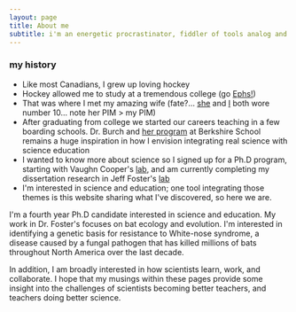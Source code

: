 ```yaml
---
layout: page
title: About me
subtitle: i'm an energetic procrastinator, fiddler of tools analog and digital, and enjoy the battle of learning
---
```


### my history  

- Like most Canadians, I grew up loving hockey  
- Hockey allowed me to study at a tremendous college (go [Ephs!](https://www.williams.edu/))  
- That was where I met my amazing wife (fate?... [she](http://collegehockeystats.net/0506/teamstats/wilw) and [I](http://collegehockeystats.net/0506/teamstats/wilm) both wore number 10... note her PIM > my PIM)  
- After graduating from college we started our careers teaching in a few boarding schools. Dr. Burch and [her program](http://www.berkshireschool.org/academics/signature-programs/) at Berkshire School remains a huge inspiration in how I envision integrating real science with science education  
- I wanted to know more about science so I signed up for a Ph.D program, starting with Vaughn Cooper's [lab](http://micropopbio.org/), and am currently completing my dissertation research in Jeff Foster's [lab](http://fozlab.weebly.com/)  
- I'm interested in science and education; one tool integrating those themes is this website sharing what I've discovered, so here we are.  

I'm a fourth year Ph.D candidate interested in science and education. My work in Dr. Foster's focuses on bat ecology and evolution. I'm interested in identifying a genetic basis for resistance to White-nose syndrome, a disease caused by a fungal pathogen that has killed millions of bats throughout North America over the last decade.  

In addition, I am broadly interested in how scientists learn, work, and collaborate. I hope that my musings within these pages provide some insight into the challenges of scientists becoming better teachers, and teachers doing better science. 
